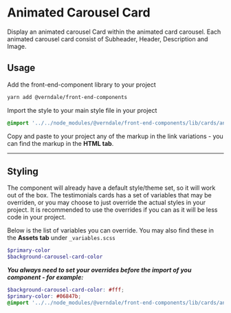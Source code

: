# Animated Carousel Card

Display an animated carousel Card within the animated card carousel. Each animated carousel card consist of Subheader, Header, Description and Image.

## Usage

Add the front-end-component library to your project

```bash
yarn add @verndale/front-end-components
```

Import the style to your main style file in your project

```scss
@import '../../node_modules/@verndale/front-end-components/lib/cards/animated-carousel-card/styles';
```

Copy and paste to your project any of the markup in the link variations - you can find the markup in the **HTML tab**.

---

## Styling

The component will already have a default style/theme set, so it will work out of the box.
The testimonials cards has a set of variables that may be overriden, or you may choose to just override the actual styles in your project.
It is recommended to use the overrides if you can as it will be less code in your project.

Below is the list of variables you can override. You may also find these in the **Assets tab** under `_variables.scss`

```scss
$primary-color
$background-carousel-card-color

```

**_You always need to set your overrides before the import of you component - for example:_**

```scss
$background-carousel-card-color: #fff;
$primary-color: #06847b;
@import '../../node_modules/@verndale/front-end-components/lib/cards/animated-carousel-card/styles';
```
